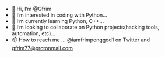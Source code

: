 - 👋 Hi, I’m @Gfrim
- 👀 I’m interested in coding with Python...
- 🌱 I’m currently learning Python, C++...
- 💞️ I’m looking to collaborate on Python projects(hacking tools, automation, etc)...
- 📫 How to reach me ... @iamfrimponggod1 on Twitter and gfrim77@protonmail.com 

<!---
Gfrim/Gfrim is a ✨ special ✨ repository because its `README.md` (this file) appears on your GitHub profile.
You can click the Preview link to take a look at your changes.
--->
